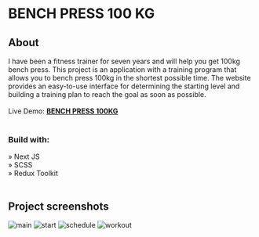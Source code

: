 # BENCH PRESS 100 KG

## About
I have been a fitness trainer for seven years and will help you get 100kg bench press. This project is an application with a training program that allows you to bench press 100kg in the shortest possible time. The website provides an easy-to-use interface for determining the starting level and building a training plan to reach the goal as soon as possible.
</br>
</br>
Live Demo: [**BENCH PRESS 100KG**](https://gloryson.github.io/bench-press-100kg/ "Click here to follow the link.")
</br>
</br>
### Build with:
» Next JS  
» SCSS  
» Redux Toolkit
</br>
</br>
## Project screenshots
![main](https://github.com/Gloryson/bench-press-100kg/assets/92429825/aa4b7889-88a9-4c03-8422-45ae74d4e98c)
![start](https://github.com/Gloryson/bench-press-100kg/assets/92429825/f983740f-200c-4d42-92e0-68adcbdaa6ad)
![schedule](https://github.com/Gloryson/bench-press-100kg/assets/92429825/dd8fae10-b620-4a51-8fdd-80f25edbd971)
![workout](https://github.com/Gloryson/bench-press-100kg/assets/92429825/abb551c9-df4f-45db-b7ee-3be18e4c7bf8)
